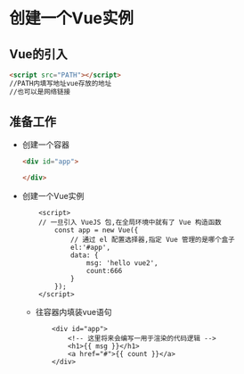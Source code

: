 # 创建一个Vue实例

## Vue的引入

````html
<script src="PATH"></script>
//PATH内填写地址vue存放的地址
//也可以是网络链接
````

## 准备工作

- 创建一个容器

  ``````html
  <div id="app">
  
  </div>
  ``````

- 创建一个Vue实例

  ``````vue
      <script>
      // 一旦引入 VueJS 包,在全局环境中就有了 Vue 构造函数
          const app = new Vue({
              // 通过 el 配置选择器,指定 Vue 管理的是哪个盒子
              el:'#app',
              data: {
                  msg: 'hello vue2',
                  count:666
              }
          });
      </script>
  ``````

  - 往容器内填装vue语句

    ``````vue
        <div id="app">
            <!-- 这里将来会编写一用于渲染的代码逻辑 -->
            <h1>{{ msg }}</h1>
            <a href="#">{{ count }}</a>
        </div>
    ``````

    